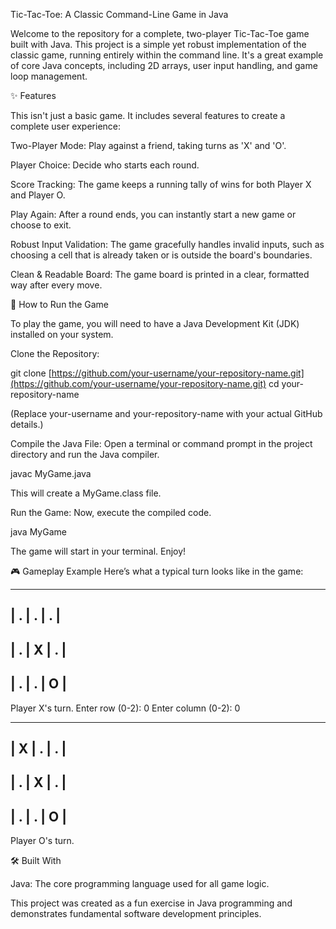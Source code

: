 Tic-Tac-Toe: A Classic Command-Line Game in Java

Welcome to the repository for a complete, two-player Tic-Tac-Toe game built with Java. This project is a simple yet robust implementation of the classic game, running entirely within the command line. It's a great example of core Java concepts, including 2D arrays, user input handling, and game loop management.

✨ Features

This isn't just a basic game. It includes several features to create a complete user experience:

Two-Player Mode: Play against a friend, taking turns as 'X' and 'O'.

Player Choice: Decide who starts each round.

Score Tracking: The game keeps a running tally of wins for both Player X and Player O.

Play Again: After a round ends, you can instantly start a new game or choose to exit.

Robust Input Validation: The game gracefully handles invalid inputs, such as choosing a cell that is already taken or is outside the board's boundaries.

Clean & Readable Board: The game board is printed in a clear, formatted way after every move.

🚀 How to Run the Game

To play the game, you will need to have a Java Development Kit (JDK) installed on your system.

Clone the Repository:

git clone [https://github.com/your-username/your-repository-name.git](https://github.com/your-username/your-repository-name.git)
cd your-repository-name

(Replace your-username and your-repository-name with your actual GitHub details.)

Compile the Java File:
Open a terminal or command prompt in the project directory and run the Java compiler.

javac MyGame.java

This will create a MyGame.class file.

Run the Game:
Now, execute the compiled code.

java MyGame

The game will start in your terminal. Enjoy!

🎮 Gameplay Example
Here’s what a typical turn looks like in the game:

-------------
| . | . | . |
-------------
| . | X | . |
-------------
| . | . | O |
-------------
Player X's turn.
Enter row (0-2): 0
Enter column (0-2): 0

-------------
| X | . | . |
-------------
| . | X | . |
-------------
| . | . | O |
-------------
Player O's turn.

🛠️ Built With

Java: The core programming language used for all game logic.

This project was created as a fun exercise in Java programming and demonstrates fundamental software development principles.
